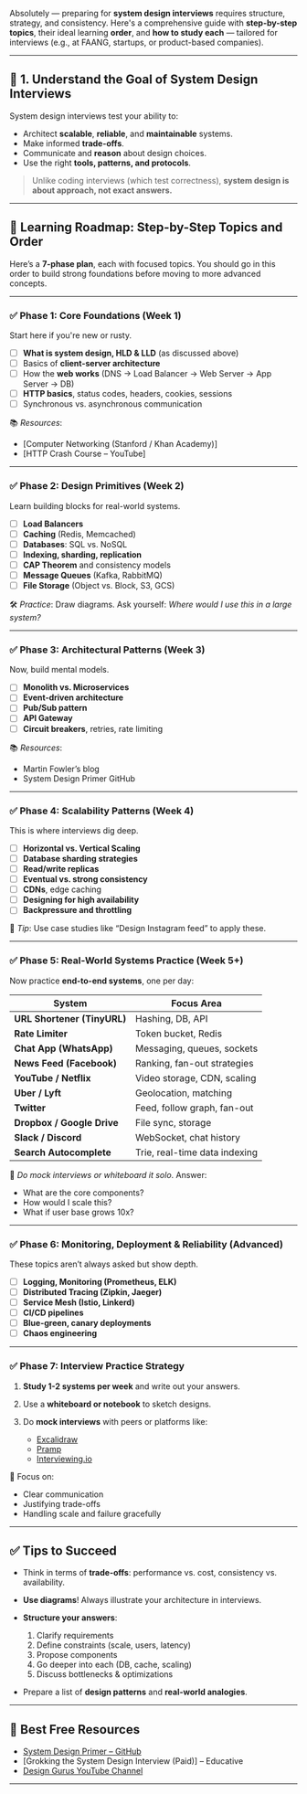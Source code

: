 Absolutely — preparing for **system design interviews** requires structure, strategy, and consistency. Here's a comprehensive guide with **step-by-step topics**, their ideal learning **order**, and **how to study each** — tailored for interviews (e.g., at FAANG, startups, or product-based companies).

---

## 📌 1. **Understand the Goal of System Design Interviews**

System design interviews test your ability to:

* Architect **scalable**, **reliable**, and **maintainable** systems.
* Make informed **trade-offs**.
* Communicate and **reason** about design choices.
* Use the right **tools, patterns, and protocols**.

> Unlike coding interviews (which test correctness), **system design is about approach, not exact answers.**

---

## 🧭 Learning Roadmap: Step-by-Step Topics and Order

Here’s a **7-phase plan**, each with focused topics. You should go in this order to build strong foundations before moving to more advanced concepts.

---

### ✅ **Phase 1: Core Foundations (Week 1)**

Start here if you're new or rusty.

* [ ] **What is system design, HLD & LLD** (as discussed above)
* [ ] Basics of **client-server architecture**
* [ ] How the **web works** (DNS → Load Balancer → Web Server → App Server → DB)
* [ ] **HTTP basics**, status codes, headers, cookies, sessions
* [ ] Synchronous vs. asynchronous communication

📚 *Resources*:

* \[Computer Networking (Stanford / Khan Academy)]
* \[HTTP Crash Course – YouTube]

---

### ✅ **Phase 2: Design Primitives (Week 2)**

Learn building blocks for real-world systems.

* [ ] **Load Balancers**
* [ ] **Caching** (Redis, Memcached)
* [ ] **Databases**: SQL vs. NoSQL
* [ ] **Indexing, sharding, replication**
* [ ] **CAP Theorem** and consistency models
* [ ] **Message Queues** (Kafka, RabbitMQ)
* [ ] **File Storage** (Object vs. Block, S3, GCS)

🛠 *Practice*: Draw diagrams. Ask yourself: *Where would I use this in a large system?*

---

### ✅ **Phase 3: Architectural Patterns (Week 3)**

Now, build mental models.

* [ ] **Monolith vs. Microservices**
* [ ] **Event-driven architecture**
* [ ] **Pub/Sub pattern**
* [ ] **API Gateway**
* [ ] **Circuit breakers**, retries, rate limiting

📚 *Resources*:

* Martin Fowler’s blog
* System Design Primer GitHub

---

### ✅ **Phase 4: Scalability Patterns (Week 4)**

This is where interviews dig deep.

* [ ] **Horizontal vs. Vertical Scaling**
* [ ] **Database sharding strategies**
* [ ] **Read/write replicas**
* [ ] **Eventual vs. strong consistency**
* [ ] **CDNs**, edge caching
* [ ] **Designing for high availability**
* [ ] **Backpressure and throttling**

🎯 *Tip*: Use case studies like “Design Instagram feed” to apply these.

---

### ✅ **Phase 5: Real-World Systems Practice (Week 5+)**

Now practice **end-to-end systems**, one per day:

| System                      | Focus Area                    |
| --------------------------- | ----------------------------- |
| **URL Shortener (TinyURL)** | Hashing, DB, API              |
| **Rate Limiter**            | Token bucket, Redis           |
| **Chat App (WhatsApp)**     | Messaging, queues, sockets    |
| **News Feed (Facebook)**    | Ranking, fan-out strategies   |
| **YouTube / Netflix**       | Video storage, CDN, scaling   |
| **Uber / Lyft**             | Geolocation, matching         |
| **Twitter**                 | Feed, follow graph, fan-out   |
| **Dropbox / Google Drive**  | File sync, storage            |
| **Slack / Discord**         | WebSocket, chat history       |
| **Search Autocomplete**     | Trie, real-time data indexing |

🎯 *Do mock interviews or whiteboard it solo*. Answer:

* What are the core components?
* How would I scale this?
* What if user base grows 10x?

---

### ✅ **Phase 6: Monitoring, Deployment & Reliability (Advanced)**

These topics aren’t always asked but show depth.

* [ ] **Logging, Monitoring (Prometheus, ELK)**
* [ ] **Distributed Tracing (Zipkin, Jaeger)**
* [ ] **Service Mesh (Istio, Linkerd)**
* [ ] **CI/CD pipelines**
* [ ] **Blue-green, canary deployments**
* [ ] **Chaos engineering**

---

### ✅ **Phase 7: Interview Practice Strategy**

1. **Study 1-2 systems per week** and write out your answers.
2. Use a **whiteboard or notebook** to sketch designs.
3. Do **mock interviews** with peers or platforms like:

   * [Excalidraw](https://excalidraw.com/)
   * [Pramp](https://www.pramp.com/)
   * [Interviewing.io](https://interviewing.io/)

🎯 Focus on:

* Clear communication
* Justifying trade-offs
* Handling scale and failure gracefully

---

## ✅ Tips to Succeed

* Think in terms of **trade-offs**: performance vs. cost, consistency vs. availability.
* **Use diagrams**! Always illustrate your architecture in interviews.
* **Structure your answers**:

  1. Clarify requirements
  2. Define constraints (scale, users, latency)
  3. Propose components
  4. Go deeper into each (DB, cache, scaling)
  5. Discuss bottlenecks & optimizations
* Prepare a list of **design patterns** and **real-world analogies**.

---

## 📘 Best Free Resources

* [System Design Primer – GitHub](https://github.com/donnemartin/system-design-primer)
* \[Grokking the System Design Interview (Paid)] – Educative
* [Design Gurus YouTube Channel](https://www.youtube.com/@DesignGurusEdu)

---


